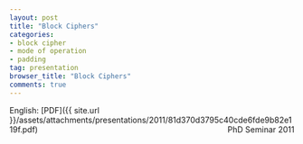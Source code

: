 ```yaml
---
layout: post
title: "Block Ciphers"
categories:
- block cipher
- mode of operation
- padding
tag: presentation
browser_title: "Block Ciphers"
comments: true
---
```


English: [PDF]({{ site.url }}/assets/attachments/presentations/2011/81d370d3795c40cde6fde9b82e119f.pdf) <span style="float: right;">PhD Seminar 2011</span>